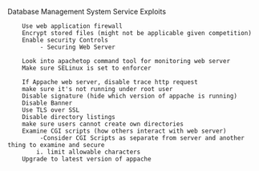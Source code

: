 Database Management System Service Exploits

		Use web application firewall
		Encrypt stored files (might not be applicable given competition)
		Enable security Controls
		     - Securing Web Server

		Look into apachetop command tool for monitoring web server
		Make sure SELinux is set to enforcer
		
		If Appache web server, disable trace http request
		make sure it's not running under root user
		Disable signature (hide which version of appache is running)
		Disable Banner
		Use TLS over SSL
		Disable directory listings
		make sure users cannot create own directories
		Examine CGI scripts (how others interact with web server)
		     -Consider CGI Scripts as separate from server and another thing to examine and secure
			i. limit allowable characters
		Upgrade to latest version of appache
